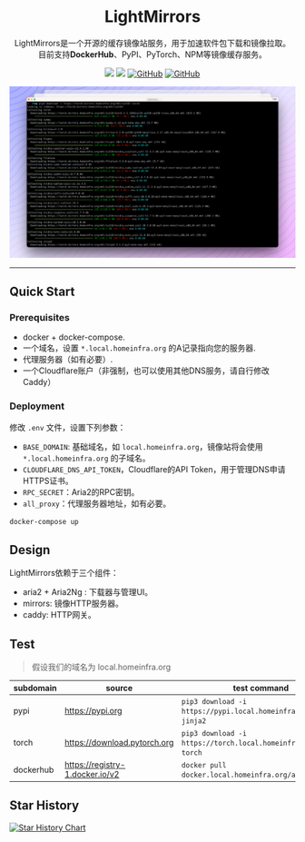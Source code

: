 <div style="text-align: center">

# LightMirrors

LightMirrors是一个开源的缓存镜像站服务，用于加速软件包下载和镜像拉取。
目前支持**DockerHub**、PyPI、PyTorch、NPM等镜像缓存服务。


<a href='https://github.com/NoCLin/LightMirrors/'><img src='https://img.shields.io/badge/Light-Mirrors-green'></a>
<a href='https://github.com/homeinfra-org/infra'><img src='https://img.shields.io/static/v1?label=Home&message=Infra&color=orange'></a> 
[![GitHub](https://img.shields.io/github/stars/NoCLin/LightMirrors?style=social)](https://github.com/NoCLin/LightMirrors)
[![GitHub](https://img.shields.io/github/forks/NoCLin/LightMirrors?style=social)](https://github.com/NoCLin/LightMirrors)

![Demo](docs/images/1.png)

</div>


---

## Quick Start

### Prerequisites

- docker + docker-compose.
- 一个域名，设置 `*.local.homeinfra.org` 的A记录指向您的服务器.
- 代理服务器（如有必要）.
- 一个Cloudflare账户（非强制，也可以使用其他DNS服务，请自行修改Caddy）

### Deployment

修改 `.env` 文件，设置下列参数：

- `BASE_DOMAIN`: 基础域名，如 `local.homeinfra.org`，镜像站将会使用 `*.local.homeinfra.org` 的子域名。
- `CLOUDFLARE_DNS_API_TOKEN`，Cloudflare的API Token，用于管理DNS申请HTTPS证书。
- `RPC_SECRET`：Aria2的RPC密钥。
- `all_proxy`：代理服务器地址，如有必要。

```bash
docker-compose up
```

## Design

LightMirrors依赖于三个组件：

- aria2 + Aria2Ng : 下载器与管理UI。
- mirrors: 镜像HTTP服务器。
- caddy: HTTP网关。

## Test

> 假设我们的域名为 local.homeinfra.org

| subdomain | source                          | test command                                                      |
|-----------|---------------------------------|-------------------------------------------------------------------|
| pypi      | https://pypi.org                | `pip3 download -i https://pypi.local.homeinfra.org/simple jinja2` |
| torch     | https://download.pytorch.org    | `pip3 download -i https://torch.local.homeinfra.org/whl/ torch`   |
| dockerhub | https://registry-1.docker.io/v2 | `docker pull docker.local.homeinfra.org/alpine`                   |


## Star History

[![Star History Chart](https://api.star-history.com/svg?repos=NoCLin/LightMirrors&type=Date)](https://star-history.com/#NoCLin/LightMirrors&Date)

